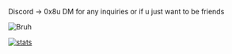 Discord -> 0x8u
DM for any inquiries or if u just want to be friends

![Bruh](https://media.tenor.com/Fhg7SnBUCcEAAAAi/cat-dance.gif)

[![stats](https://github-readme-stats.vercel.app/api?username=0x9u&show_icons=true&theme=transparent)](https://github.com/anuraghazra/github-readme-stats)
